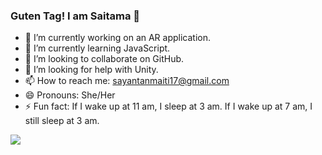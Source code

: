 ### Guten Tag! I am Saitama 👋


- 🔭 I’m currently working on an AR application.
- 🌱 I’m currently learning JavaScript.
- 👯 I’m looking to collaborate on GitHub.
- 🤔 I’m looking for help with Unity.
- 📫 How to reach me: sayantanmaiti17@gmail.com
- 😄 Pronouns: She/Her
- ⚡ Fun fact: If I wake up at 11 am, I sleep at 3 am. If I wake up at 7 am, I still sleep at 3 am.

<img src="https://github-readme-stats.vercel.app/api?username=SayantanMaiti&&show_icons=true&title_color=00FFFF&icon_color=EE82EE&text_color=daf7dc&bg_color=151515">
